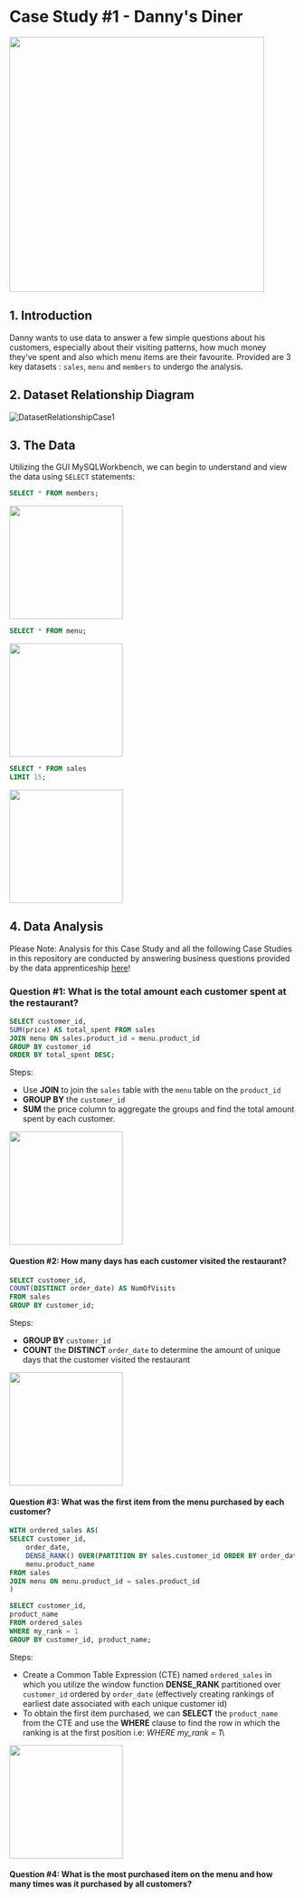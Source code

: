 # Case Study #1 - Danny's Diner

<img src="https://github.com/dylanviyar/8WeekSQLChallenge/assets/81194849/119101ec-6715-4582-99d8-fcdd4a16c429" width = "450">

## 1. Introduction

Danny wants to use data to answer a few simple questions about his customers, especially about their visiting patterns, how much money they’ve spent and also which menu items are their favourite. Provided are 3 key datasets : `sales`, `menu` and `members` to undergo the analysis.

## 2. Dataset Relationship Diagram

![DatasetRelationshipCase1](https://github.com/dylanviyar/8WeekSQLChallenge/assets/81194849/b10c6fa5-149a-49c5-b95e-b6444c7c33b0)

## 3. The Data

Utilizing the GUI MySQLWorkbench, we can begin to understand and view the data using `SELECT` statements:

```SQL
SELECT * FROM members;
```
<img src= "https://github.com/dylanviyar/8WeekSQLChallenge/assets/81194849/d3f489ea-e73e-4109-a23c-1430c1145ff7" width = "200">

```SQL
SELECT * FROM menu;
```

<img src ="https://github.com/dylanviyar/8WeekSQLChallenge/assets/81194849/d48b8023-f4c4-41e2-a2b0-ef44dcaafd4c" width = "200">

```SQL
SELECT * FROM sales
LIMIT 15;
```

<img src ="https://github.com/dylanviyar/8WeekSQLChallenge/assets/81194849/5ee6592e-7189-47f7-94cf-50973f46a3a9" width = "200">


## 4. Data Analysis 

Please Note: Analysis for this Case Study and all the following Case Studies in this repository are conducted by answering business questions provided by the data apprenticeship [here](https://8weeksqlchallenge.com/)!

### Question #1: What is the total amount each customer spent at the restaurant?

```SQL
SELECT customer_id,
SUM(price) AS total_spent FROM sales
JOIN menu ON sales.product_id = menu.product_id
GROUP BY customer_id
ORDER BY total_spent DESC;
```
Steps:
- Use **JOIN** to join the `sales` table with the `menu` table on the `product_id`
- **GROUP BY** the `customer_id` 
- **SUM** the price column to aggregate the groups and find the total amount spent by each customer.

<img src="https://github.com/dylanviyar/8WeekSQLChallenge/assets/81194849/1980fa4c-90c3-479f-9b0a-722df21bf9ba" width ="200">

#### Question #2: How many days has each customer visited the restaurant?

```SQL
SELECT customer_id, 
COUNT(DISTINCT order_date) AS NumOfVisits
FROM sales 
GROUP BY customer_id;
```
Steps:
- **GROUP BY** `customer_id`
- **COUNT** the **DISTINCT** `order_date` to determine the amount of unique days that the customer visited the restaurant

<img src="https://github.com/dylanviyar/8WeekSQLChallenge/assets/81194849/5bf74d4e-8cfc-41e7-b954-bff4bfc3f806" width = "200">

#### Question #3: What was the first item from the menu purchased by each customer?

```SQL
WITH ordered_sales AS(
SELECT customer_id,
	order_date,
	DENSE_RANK() OVER(PARTITION BY sales.customer_id ORDER BY order_date) AS my_rank,
    menu.product_name
FROM sales
JOIN menu ON menu.product_id = sales.product_id
)

SELECT customer_id,
product_name 
FROM ordered_sales
WHERE my_rank = 1
GROUP BY customer_id, product_name;
```
Steps: 
- Create a Common Table Expression (CTE) named `ordered_sales` in which you utilize the window function **DENSE_RANK** partitioned over `customer_id` ordered by `order_date` (effectively creating rankings of earliest date associated with each unique customer id)
- To obtain the first item purchased, we can **SELECT** the `product_name` from the CTE and use the **WHERE** clause to find the row in which the ranking is at the first position i.e: *WHERE my_rank = 1*\

<img src ="https://github.com/dylanviyar/8WeekSQLChallenge/assets/81194849/5a611ae5-3a99-4612-bcf0-19d1189fd968" width="200">

#### Question #4: What is the most purchased item on the menu and how many times was it purchased by all customers?

```SQL

```


